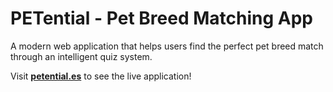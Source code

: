# PETential - Pet Breed Matching App

A modern web application that helps users find the perfect pet breed match through an intelligent quiz system.



Visit **[petential.es](https://petential.es)** to see the live application!
